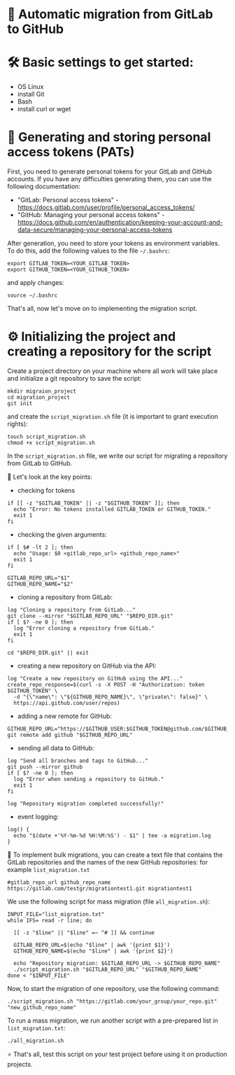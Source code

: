 # 📃 Automatic migration from GitLab to GitHub

# 🛠 Basic settings to get started:

- OS Linux
- install Git
- Bash
- install curl or wget

# 🔐 Generating and storing personal access tokens (PATs)

First, you need to generate personal tokens for your GitLab and GitHub accounts.
If you have any difficulties generating them, you can use the following documentation:
- "GitLab: Personal access tokens" - https://docs.gitlab.com/user/profile/personal_access_tokens/
- "GitHub: Managing your personal access tokens" - https://docs.github.com/en/authentication/keeping-your-account-and-data-secure/managing-your-personal-access-tokens

After generation, you need to store your tokens as environment variables.
To do this, add the following values to the file ``~/.bashrc``:
```
export GITLAB_TOKEN=<YOUR_GITLAB_TOKEN>
export GITHUB_TOKEN=<YOUR_GITHUB_TOKEN>
```
and apply changes:
```
source ~/.bashrc
```
That's all, now let's move on to implementing the migration script.

# ⚙ Initializing the project and creating a repository for the script

Create a project directory on your machine where all work will take place and initialize a git repository to save the script:
```
mkdir migraion_project
cd migration_project
git init
```
and create the ``script_migration.sh`` file (it is important to grant execution rights):
```
touch script_migration.sh
chmod +x script_migration.sh
```
In the ``script_migration.sh`` file, we write our script for migrating a repository from GitLab to GitHub.

💎 Let's look at the key points:
- checking for tokens
```
if [[ -z "$GITLAB_TOKEN" || -z "$GITHUB_TOKEN" ]]; then
  echo "Error: No tokens installed GITLAB_TOKEN or GITHUB_TOKEN."
  exit 1
fi
```
- checking the given arguments:
```
if [ $# -lt 2 ]; then
  echo "Usage: $0 <gitlab_repo_url> <github_repo_name>"
  exit 1
fi

GITLAB_REPO_URL="$1"
GITHUB_REPO_NAME="$2"
```
- cloning a repository from GitLab:
```
log "Cloning a repository from GitLab..."
git clone --mirror "$GITLAB_REPO_URL" "$REPO_DIR.git"
if [ $? -ne 0 ]; then
  log "Error cloning a repository from GitLab."
  exit 1
fi

cd "$REPO_DIR.git" || exit
```
- creating a new repository on GitHub via the API:
```
log "Create a new repository on GitHub using the API..."
create_repo_response=$(curl -s -X POST -H "Authorization: token $GITHUB_TOKEN" \
  -d "{\"name\": \"${GITHUB_REPO_NAME}\", \"private\": false}" \
  https://api.github.com/user/repos)
```
- adding a new remote for GitHub:
```
GITHUB_REPO_URL="https://$GITHUB_USER:$GITHUB_TOKEN@github.com/$GITHUB_USER/${GITHUB_REPO_NAME}.git"
git remote add github "$GITHUB_REPO_URL"
```
- sending all data to GitHub:
```
log "Send all branches and tags to GitHub..."
git push --mirror github
if [ $? -ne 0 ]; then
  log "Error when sending a repository to GitHub."
  exit 1
fi

log "Repository migration completed successfully!"
```
- event logging:
```
log() {
  echo "$(date +'%Y-%m-%d %H:%M:%S') - $1" | tee -a migration.log
}
```
💎 To implement bulk migrations, you can create a text file that contains the GitLab repositories and the names of the new GitHub repositories:
for example ``list_migration.txt``
```
#gitlab_repo_url github_repo_name
https://gitlab.com/testgr/migrationtest1.git migrationtest1
```
We use the following script for mass migration (file ``all_migration.sh``):
```
INPUT_FILE="list_migration.txt"
while IFS= read -r line; do

  [[ -z "$line" || "$line" =~ ^# ]] && continue
  
  GITLAB_REPO_URL=$(echo "$line" | awk '{print $1}')
  GITHUB_REPO_NAME=$(echo "$line" | awk '{print $2}')
  
  echo "Repository migration: $GITLAB_REPO_URL -> $GITHUB_REPO_NAME"
  ./script_migration.sh "$GITLAB_REPO_URL" "$GITHUB_REPO_NAME"
done < "$INPUT_FILE"
```
Now, to start the migration of one repository, use the following command:
```
./script_migration.sh "https://gitlab.com/your_group/your_repo.git" "new_github_repo_name"
```
To run a mass migration, we run another script with a pre-prepared list in ``list_migration.txt``:
```
./all_migration.sh
```
⭐ That's all, test this script on your test project before using it on production projects.
